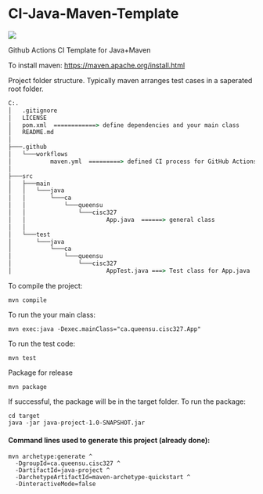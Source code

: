 # CI-Java-Maven-Template

![](https://github.com/CISC-CMPE-327/CI-Java-Maven/workflows/Java%20CI/badge.svg)

Github Actions CI Template for Java+Maven

To install maven: https://maven.apache.org/install.html

Project folder structure. Typically maven arranges test cases in a saperated root folder. 

```cmd
C:.
│   .gitignore
│   LICENSE
│   pom.xml  ============> define dependencies and your main class
│   README.md
│
├───.github
│   └───workflows
│           maven.yml  =========> defined CI process for GitHub Actions
│
├───src
│   ├───main
│   │   └───java
│   │       └───ca
│   │           └───queensu
│   │               └───cisc327
│   │                       App.java  ======> general class
│   │
│   └───test
│       └───java
│           └───ca
│               └───queensu
│                   └───cisc327
│                           AppTest.java ===> Test class for App.java
```

To compile the project:
```
mvn compile
```
To run the your main class:
```
mvn exec:java -Dexec.mainClass="ca.queensu.cisc327.App"
```
To run the test code:
```
mvn test
```
Package for release
```
mvn package
```
If successful, the package will be in the target folder.
To run the package:
```
cd target
java -jar java-project-1.0-SNAPSHOT.jar
```

#### Command lines used to generate this project (already done):
```
mvn archetype:generate ^
  -DgroupId=ca.queensu.cisc327 ^
  -DartifactId=java-project ^
  -DarchetypeArtifactId=maven-archetype-quickstart ^
  -DinteractiveMode=false
```
